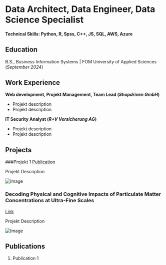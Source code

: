 # Data Architect, Data Engineer, Data Science Specialist

#### Technical Skills: Python, R, Spss, C++, JS, SQL, AWS, Azure

## Education			        		
B.S., Business Information Systems | FOM University of Applied Sciences (_September 2024_)

## Work Experience
**Web development, Projekt Management, Team Lead (_Shopdriven GmbH_)**
- Projekt description
- Projekt description

**IT Security Analyst (_R+V Versicherung AG_)**
- Projekt description
- Projekt description

## Projects
###Projekt 1
[Publication](https://google.de)

Projekt Description

![Image](/assets/img/eeg_band_discovery.jpeg)

### Decoding Physical and Cognitive Impacts of Particulate Matter Concentrations at Ultra-Fine Scales
[Link](https://google.de)

Projekt Description

![Image](/assets/img/bike_study.jpeg)


## Publications
1. Publication 1
